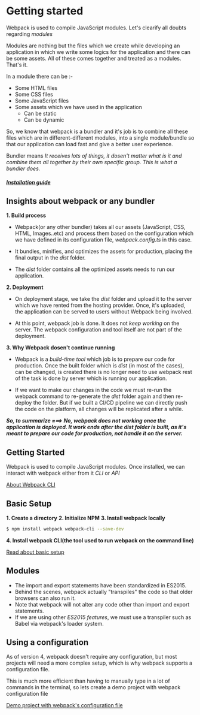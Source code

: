 # Getting started

Webpack is used to compile JavaScript modules. Let's clearify all doubts regarding _modules_

Modules are nothing but the files which we create while developing an application in which we write some logics for the application and there can be some assets. All of these comes together and treated as a modules. That's it.

In a module there can be :-

- Some HTML files
- Some CSS files
- Some JavaScript files
- Some assets which we have used in the application
  - Can be static
  - Can be dynamic

So, we know that webpack is a bundler and it's job is to combine all these files which are in different-different modules, into a single module/bundle so that our application can load fast and give a better user experience.

Bundler means _It receives lots of things, it dosen't matter what is it and combine them all together by their own specific group. This is what a bundler does._

#### **[_Installation guide_](../02-Installation/installation.md)**

## Insights about webpack or any bundler

**1. Build process**

- Webpack(or any other bundler) takes all our assets (JavaScript, CSS, HTML, Images..etc) and process them based on the configuration which we have defined in its configuration file, _webpack.config.ts_ in this case.

- It bundles, minifies, and optimizes the assets for production, placing the final output in the _dist_ folder.

- The _dist_ folder contains all the optimized assets needs to run our application.

**2. Deployment**

- On deployment stage, we take the _dist_ folder and upload it to the server which we have rented from the hosting provider. Once, it's uploaded, the application can be served to users without Webpack being involved.

- At this point, webpack job is done. It does not _keep working_ on the server. The webpack configuration and tool itself are not part of the deployment.

**3. Why Webpack dosen't continue running**

- Webpack is a _build-time tool_ which job is to prepare our code for production. Once the built folder which is _dist_ (in most of the cases), can be changed, is created there is no longer need to use webpack rest of the task is done by server which is running our application.

- If we want to make our changes in the code we must re-run the webpack command to re-generate the _dist_ folder again and then re-deploy the folder. But if we built a CI/CD pipeline we can directly push the code on the platform, all changes will be replicated after a while.

**_So, to summarize ===> No, webpack does not working once the application is deployed. It work ends after the dist folder is built, as it's meant to prepare our code for production, not handle it on the server._**

## Getting Started

Webpack is used to compile JavaScript modules. Once installed, we can interact with webpack either from it _CLI_ or _API_

[About Webpack CLI](../03-Webpack-CLI/webpackCLI.md)

## Basic Setup

**1. Create a directory**
**2. Initialize NPM**
**3. Install webpack locally**

```bash
$ npm install webpack webpack-cli --save-dev
```

**4. Install webpack CLI(the tool used to run webpack on the command line)**

[Read about basic setup](./basicSetup/learnings.md)

## Modules

- The import and export statements have been standardized in ES2015.
- Behind the scenes, webpack actually "transpiles" the code so that older browsers can also run it.
- Note that webpack will not alter any code other than import and export statements.
- If we are using other _ES2015 features_, we must use a transpiler such as Babel via webpack's loader system.

## Using a configuration

As of version 4, webpack doesn't require any configuration, but most projects will need a more complex setup, which is why webpack supports a configuration file.

This is much more efficient than having to manually type in a lot of commands in the terminal, so lets create a demo project with webpack configuration file

[Demo project with webpack's configuration file](./basicSetupWithConfiguration/learnings.md)
